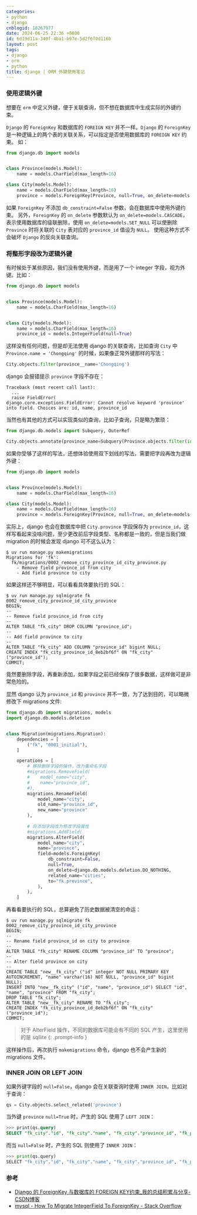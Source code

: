 ```yaml
---
categories:
- python
- django
cnblogid: 18267977
date: 2024-06-25 22:36 +0800
id: 6d19d11a-340f-4ba1-b97e-5d2f6f0d116b
layout: post
tags:
- django
- orm
- python
title: django | ORM 外键使用笔记
---
```


### 使用逻辑外键

想要在 `orm` 中定义外键，便于关联查询，但不想在数据库中生成实际的外键约束。

`Django` 的 `ForeignKey` 和数据库的 `FOREIGN KEY` 并不一样。`Django` 的 `ForeignKey` 是一种逻辑上的两个表的关联关系，可以指定是否使用数据库的 `FOREIGN KEY` 约束。
如：

```python
from django.db import models


class Province(models.Model):
    name = models.CharField(max_length=16)

class City(models.Model):
    name = models.CharField(max_length=16)
    province = models.ForeignKey(Province, null=True, on_delete=models.DO_NOTHING, related_name='cities', db_constraint=False)
```
如果 `ForeignKey` 不添加 `db_constraint=False` 参数，会在数据库中使用外键约束。
另外，`ForeignKey` 的 `on_delete` 参数默认为 `on_delete=models.CASCADE`，表示使用数据库的级联删除，使用 `on_delete=models.SET_NULL` 可以使删除 `Province` 时将关联的 `City` 表对应的 `province_id` 值设为 `NULL`。
使用这种方式不会破坏 `Django` 的反向关联查询。



### 将整形字段改为逻辑外键

有时候处于某些原因，我们没有使用外键，而是用了一个 integer 字段，视为外键。比如：

```python
from django.db import models


class Province(models.Model):
    name = models.CharField(max_length=16)


class City(models.Model):
    name = models.CharField(max_length=16)
    province_id = models.IntegerField(null=True)
```

这样没有任何问题，但是却无法使用 django 的关联查询，比如查询 `City` 中 `Province.name = 'Chongqing'` 的时候，如果像正常外键那样的写法：

```python
City.objects.filter(province__name='Chongqing')
```

django 会报错提示 `province` 字段不存在：

```
Traceback (most recent call last):
  ...
  raise FieldError(
django.core.exceptions.FieldError: Cannot resolve keyword 'province' into field. Choices are: id, name, province_id
```

当然也有其他的方式可以实现类似的查询，比如子查询，只是略为繁琐：

```python
from django.db.models import Subquery, OuterRef

City.objects.annotate(province_name=Subquery(Province.objects.filter(id=OuterRef('province_id')).values('name'))).filter(province_name='Chongqing')
```

如果你受够了这样的写法，还想体验使用双下划线的写法，需要把字段再改为逻辑外键：

```python
from django.db import models


class Province(models.Model):
    name = models.CharField(max_length=16)

class City(models.Model):
    name = models.CharField(max_length=16)
    province = models.ForeignKey(Province, null=True, on_delete=models.DO_NOTHING, related_name='cities', db_constraint=False)
```

实际上，django 也会在数据库中把 `City.province` 字段保存为 `province_id`，这样写看起来没啥问题，至少更改前后字段类型、名称都是一致的，但是当我们做 migration 的时候会发现 django 可不这么认为：

```shell
$ uv run manage.py makemigrations
Migrations for 'fk':
  fk/migrations/0002_remove_city_province_id_city_province.py
    - Remove field province_id from city
    - Add field province to city
```

如果这样还不够明显，可以看看具体要执行的 SQL：

```shell
$ uv run manage.py sqlmigrate fk 0002_remove_city_province_id_city_province
BEGIN;
--
-- Remove field province_id from city
--
ALTER TABLE "fk_city" DROP COLUMN "province_id";
--
-- Add field province to city
--
ALTER TABLE "fk_city" ADD COLUMN "province_id" bigint NULL;
CREATE INDEX "fk_city_province_id_8eb2bf6f" ON "fk_city" ("province_id");
COMMIT;
```

竟然要删除字段，再重新添加，如果字段之前已经保存了很多数据，这样做可是非常危险的。

显然 django 认为 `province_id` 和 `province` 并不一致，为了达到目的，可以略微修改下 migrations 文件:

```python
from django.db import migrations, models
import django.db.models.deletion


class Migration(migrations.Migration):
    dependencies = [
        ("fk", "0001_initial"),
    ]

    operations = [
        # 移除删除字段的操作，改为重命名字段
        #migrations.RemoveField(
        #    model_name="city",
        #    name="province_id",
        #),
        migrations.RenameField(
            model_name="city",
            old_name="province_id",
            new_name="province"
        ),
		
        # 将添加字段改为修改字段属性
        #migrations.AddField(
        migrations.AlterField(
            model_name="city",
            name="province",
            field=models.ForeignKey(
                db_constraint=False,
                null=True,
                on_delete=django.db.models.deletion.DO_NOTHING,
                related_name="cities",
                to="fk.province",
            ),
        ),
    ]
```

再看看要执行的 SQL，总算避免了历史数据被清空的命运：

```shell
$ uv run manage.py sqlmigrate fk 0002_remove_city_province_id_city_province
BEGIN;
--
-- Rename field province_id on city to province
--
ALTER TABLE "fk_city" RENAME COLUMN "province_id" TO "province";
--
-- Alter field province on city
--
CREATE TABLE "new__fk_city" ("id" integer NOT NULL PRIMARY KEY AUTOINCREMENT, "name" varchar(16) NOT NULL, "province_id" bigint NULL);
INSERT INTO "new__fk_city" ("id", "name", "province_id") SELECT "id", "name", "province" FROM "fk_city";
DROP TABLE "fk_city";
ALTER TABLE "new__fk_city" RENAME TO "fk_city";
CREATE INDEX "fk_city_province_id_8eb2bf6f" ON "fk_city" ("province_id");
COMMIT;
```



> 对于 AlterField 操作，不同的数据库可能会有不同的 SQL 产生，这里使用的是 sqllite
{: .prompt-info }



这样操作后，再次执行 `makemigrations` 命令，django 也不会产生新的 migrations 文件。



### INNER JOIN OR LEFT JOIN

如果外键字段的 `null=False`，django 会在关联查询时使用 `INNER JOIN`，比如对于查询：

```python
qs = City.objects.select_related('province')
```

当外键 `province` `null=True` 时，产生的 SQL 使用了 `LEFT JOIN`：

```sql
>>> print(qs.query)
SELECT "fk_city"."id", "fk_city"."name", "fk_city"."province_id", "fk_province"."id", "fk_province"."name" FROM "fk_city" LEFT OUTER JOIN "fk_province" ON ("fk_city"."province_id" = "fk_province"."id")
```

而当 `null=False` 时，产生的 SQL 则使用了 `INNER JOIN`：

```python
>>> print(qs.query)
SELECT "fk_city"."id", "fk_city"."name", "fk_city"."province_id", "fk_province"."id", "fk_province"."name" FROM "fk_city" INNER JOIN "fk_province" ON ("fk_city"."province_id" = "fk_province"."id")
```



### 参考
- [Django 的 ForeignKey 与数据库的 FOREIGN KEY约束_我的总结积累与分享-CSDN博客](https://blog.csdn.net/Focus_on_linux/article/details/90521503)
- [mysql - How To Migrate IntegerField To ForeignKey - Stack Overflow](https://stackoverflow.com/questions/67267218/how-to-migrate-integerfield-to-foreignkey)